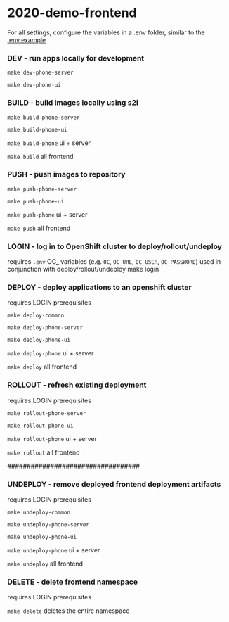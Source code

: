# 2020-demo-frontend

For all settings, configure the variables in a .env folder, similar to the [.env.example](.env.example)

### DEV - run apps locally for development
`make dev-phone-server`

`make dev-phone-ui`

### BUILD - build images locally using s2i

`make build-phone-server`

`make build-phone-ui`

`make build-phone` ui + server

`make build` all frontend


### PUSH - push images to repository

`make push-phone-server`

`make push-phone-ui`

`make push-phone` ui + server

`make push` all frontend

### LOGIN - log in to OpenShift cluster to deploy/rollout/undeploy
requires `.env` OC_ variables (e.g. `OC`, `OC_URL`, `OC_USER`, `OC_PASSWORD`)
used in conjunction with deploy/rollout/undeploy
make login

### DEPLOY - deploy applications to an openshift cluster
requires LOGIN prerequisites

`make deploy-common`

`make deploy-phone-server`

`make deploy-phone-ui`

`make deploy-phone` ui + server

`make deploy` all frontend

### ROLLOUT - refresh existing deployment
requires LOGIN prerequisites

`make rollout-phone-server`

`make rollout-phone-ui`

`make rollout-phone` ui + server

`make rollout` all frontend

##################################

### UNDEPLOY - remove deployed frontend deployment artifacts
requires LOGIN prerequisites

`make undeploy-common`

`make undeploy-phone-server`

`make undeploy-phone-ui`

`make undeploy-phone` ui + server

`make undeploy` all frontend


### DELETE - delete frontend namespace
requires LOGIN prerequisites

`make delete` deletes the entire namespace